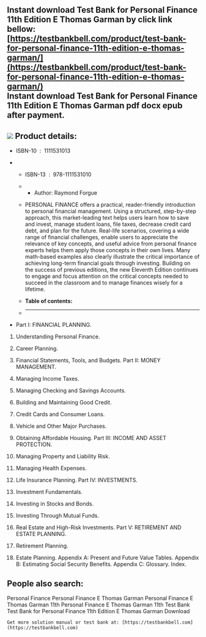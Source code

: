 Instant download **Test Bank for Personal Finance 11th Edition E Thomas Garman** by click link bellow:  
[https://testbankbell.com/product/test-bank-for-personal-finance-11th-edition-e-thomas-garman/](https://testbankbell.com/product/test-bank-for-personal-finance-11th-edition-e-thomas-garman/)  
**Instant download Test Bank for Personal Finance 11th Edition E Thomas Garman pdf docx epub after payment.**
-------------------------------------------------------------------------------------------------------------


![](https://testbankbell.com/wp-content/uploads/2023/05/personal-finance-e-thomas-garman-11th-tb-1-1.jpg)
**Product details:**
--------------------


* ISBN-10 ‏ : ‎ 1111531013
* * ISBN-13 ‏ : ‎ 978-1111531010
  * * Author: Raymond Forgue
   
  * PERSONAL FINANCE offers a practical, reader-friendly introduction to personal financial management. Using a structured, step-by-step approach, this market-leading text helps users learn how to save and invest, manage student loans, file taxes, decrease credit card debt, and plan for the future. Real-life scenarios, covering a wide range of financial challenges, enable users to appreciate the relevance of key concepts, and useful advice from personal finance experts helps them apply those concepts in their own lives. Many math-based examples also clearly illustrate the critical importance of achieving long-term financial goals through investing. Building on the success of previous editions, the new Eleventh Edition continues to engage and focus attention on the critical concepts needed to succeed in the classroom and to manage finances wisely for a lifetime.
  * **Table of contents:**
  * ----------------------
 
* Part I: FINANCIAL PLANNING.

1. Understanding Personal Finance.

2. Career Planning.

3. Financial Statements, Tools, and Budgets. Part II: MONEY MANAGEMENT.

4. Managing Income Taxes.

5. Managing Checking and Savings Accounts.

6. Building and Maintaining Good Credit.

7. Credit Cards and Consumer Loans.

8. Vehicle and Other Major Purchases.

9. Obtaining Affordable Housing. Part III: INCOME AND ASSET PROTECTION.

10. Managing Property and Liability Risk.

11. Managing Health Expenses.

12. Life Insurance Planning. Part IV: INVESTMENTS.

13. Investment Fundamentals.

14. Investing in Stocks and Bonds.

15. Investing Through Mutual Funds.

16. Real Estate and High-Risk Investments. Part V: RETIREMENT AND ESTATE PLANNING.

17. Retirement Planning.

18. Estate Planning. Appendix A: Present and Future Value Tables. Appendix B: Estimating Social Security Benefits. Appendix C: Glossary. Index.

**People also search:**
-----------------------


Personal Finance
Personal Finance E Thomas Garman
Personal Finance E Thomas Garman 11th
Personal Finance E Thomas Garman 11th Test Bank
Test Bank for Personal Finance 11th Edition E Thomas Garman Download


    Get more solution manual or test bank at: [https://testbankbell.com](https://testbankbell.com)
